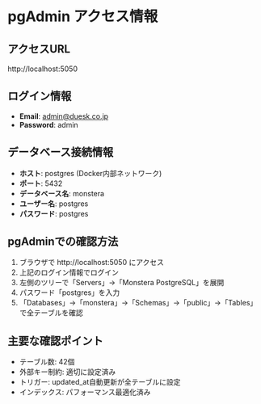 # pgAdmin アクセス情報

## アクセスURL
http://localhost:5050

## ログイン情報
- **Email**: admin@duesk.co.jp
- **Password**: admin

## データベース接続情報
- **ホスト**: postgres (Docker内部ネットワーク)
- **ポート**: 5432
- **データベース名**: monstera
- **ユーザー名**: postgres
- **パスワード**: postgres

## pgAdminでの確認方法
1. ブラウザで http://localhost:5050 にアクセス
2. 上記のログイン情報でログイン
3. 左側のツリーで「Servers」→「Monstera PostgreSQL」を展開
4. パスワード「postgres」を入力
5. 「Databases」→「monstera」→「Schemas」→「public」→「Tables」で全テーブルを確認

## 主要な確認ポイント
- テーブル数: 42個
- 外部キー制約: 適切に設定済み
- トリガー: updated_at自動更新が全テーブルに設定
- インデックス: パフォーマンス最適化済み